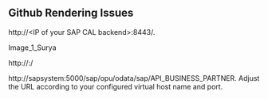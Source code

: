 ## Github Rendering Issues

http://<IP of your SAP CAL backend\>:8443/.

Image_1_Surya

http://<virtual host name>:<virtual port name>/<OData service name>

  
http://sapsystem:5000/sap/opu/odata/sap/API_BUSINESS_PARTNER. Adjust the URL according to your configured virtual host name and port.

